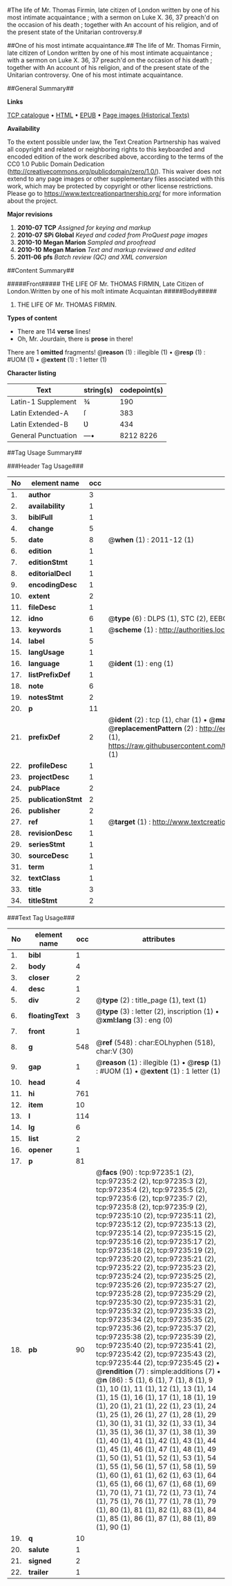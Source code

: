 #The life of Mr. Thomas Firmin, late citizen of London written by one of his most intimate acquaintance ; with a sermon on Luke X. 36, 37 preach'd on the occasion of his death ; together with An account of his religion, and of the present state of the Unitarian controversy.#

##One of his most intimate acquaintance.##
The life of Mr. Thomas Firmin, late citizen of London written by one of his most intimate acquaintance ; with a sermon on Luke X. 36, 37 preach'd on the occasion of his death ; together with An account of his religion, and of the present state of the Unitarian controversy.
One of his most intimate acquaintance.

##General Summary##

**Links**

[TCP catalogue](http://www.ota.ox.ac.uk/tcp/)  • 
[HTML](http://tei.it.ox.ac.uk/tcp/Texts-HTML/free/A52/A52614.html)  • 
[EPUB](http://tei.it.ox.ac.uk/tcp/Texts-EPUB/free/A52/A52614.epub) • 
[Page images (Historical Texts)](https://historicaltexts.jisc.ac.uk/eebo-13081195e)

**Availability**

To the extent possible under law, the Text Creation Partnership has waived all copyright and related or neighboring rights to this keyboarded and encoded edition of the work described above, according to the terms of the CC0 1.0 Public Domain Dedication (http://creativecommons.org/publicdomain/zero/1.0/). This waiver does not extend to any page images or other supplementary files associated with this work, which may be protected by copyright or other license restrictions. Please go to https://www.textcreationpartnership.org/ for more information about the project.

**Major revisions**

1. __2010-07__ __TCP__ *Assigned for keying and markup*
1. __2010-07__ __SPi Global__ *Keyed and coded from ProQuest page images*
1. __2010-10__ __Megan Marion__ *Sampled and proofread*
1. __2010-10__ __Megan Marion__ *Text and markup reviewed and edited*
1. __2011-06__ __pfs__ *Batch review (QC) and XML conversion*

##Content Summary##

#####Front#####
THE LIFE OF Mr. THOMAS FIRMIN, Late Citizen of London.Written by one of his moſt intimate Acquaintan
#####Body#####

1. THE LIFE OF Mr. THOMAS FIRMIN.

**Types of content**

  * There are 114 **verse** lines!
  * Oh, Mr. Jourdain, there is **prose** in there!

There are 1 **omitted** fragments! 
 @__reason__ (1) : illegible (1)  •  @__resp__ (1) : #UOM (1)  •  @__extent__ (1) : 1 letter (1)

**Character listing**


|Text|string(s)|codepoint(s)|
|---|---|---|
|Latin-1 Supplement|¾|190|
|Latin Extended-A|ſ|383|
|Latin Extended-B|Ʋ|434|
|General Punctuation|—•|8212 8226|

##Tag Usage Summary##

###Header Tag Usage###

|No|element name|occ|attributes|
|---|---|---|---|
|1.|__author__|3||
|2.|__availability__|1||
|3.|__biblFull__|1||
|4.|__change__|5||
|5.|__date__|8| @__when__ (1) : 2011-12 (1)|
|6.|__edition__|1||
|7.|__editionStmt__|1||
|8.|__editorialDecl__|1||
|9.|__encodingDesc__|1||
|10.|__extent__|2||
|11.|__fileDesc__|1||
|12.|__idno__|6| @__type__ (6) : DLPS (1), STC (2), EEBO-CITATION (1), OCLC (1), VID (1)|
|13.|__keywords__|1| @__scheme__ (1) : http://authorities.loc.gov/ (1)|
|14.|__label__|5||
|15.|__langUsage__|1||
|16.|__language__|1| @__ident__ (1) : eng (1)|
|17.|__listPrefixDef__|1||
|18.|__note__|6||
|19.|__notesStmt__|2||
|20.|__p__|11||
|21.|__prefixDef__|2| @__ident__ (2) : tcp (1), char (1)  •  @__matchPattern__ (2) : ([0-9\-]+):([0-9IVX]+) (1), (.+) (1)  •  @__replacementPattern__ (2) : http://eebo.chadwyck.com/downloadtiff?vid=$1&page=$2 (1), https://raw.githubusercontent.com/textcreationpartnership/Texts/master/tcpchars.xml#$1 (1)|
|22.|__profileDesc__|1||
|23.|__projectDesc__|1||
|24.|__pubPlace__|2||
|25.|__publicationStmt__|2||
|26.|__publisher__|2||
|27.|__ref__|1| @__target__ (1) : http://www.textcreationpartnership.org/docs/. (1)|
|28.|__revisionDesc__|1||
|29.|__seriesStmt__|1||
|30.|__sourceDesc__|1||
|31.|__term__|1||
|32.|__textClass__|1||
|33.|__title__|3||
|34.|__titleStmt__|2||


###Text Tag Usage###

|No|element name|occ|attributes|
|---|---|---|---|
|1.|__bibl__|1||
|2.|__body__|4||
|3.|__closer__|2||
|4.|__desc__|1||
|5.|__div__|2| @__type__ (2) : title_page (1), text (1)|
|6.|__floatingText__|3| @__type__ (3) : letter (2), inscription (1)  •  @__xml:lang__ (3) : eng (0)|
|7.|__front__|1||
|8.|__g__|548| @__ref__ (548) : char:EOLhyphen (518), char:V (30)|
|9.|__gap__|1| @__reason__ (1) : illegible (1)  •  @__resp__ (1) : #UOM (1)  •  @__extent__ (1) : 1 letter (1)|
|10.|__head__|4||
|11.|__hi__|761||
|12.|__item__|10||
|13.|__l__|114||
|14.|__lg__|6||
|15.|__list__|2||
|16.|__opener__|1||
|17.|__p__|81||
|18.|__pb__|90| @__facs__ (90) : tcp:97235:1 (2), tcp:97235:2 (2), tcp:97235:3 (2), tcp:97235:4 (2), tcp:97235:5 (2), tcp:97235:6 (2), tcp:97235:7 (2), tcp:97235:8 (2), tcp:97235:9 (2), tcp:97235:10 (2), tcp:97235:11 (2), tcp:97235:12 (2), tcp:97235:13 (2), tcp:97235:14 (2), tcp:97235:15 (2), tcp:97235:16 (2), tcp:97235:17 (2), tcp:97235:18 (2), tcp:97235:19 (2), tcp:97235:20 (2), tcp:97235:21 (2), tcp:97235:22 (2), tcp:97235:23 (2), tcp:97235:24 (2), tcp:97235:25 (2), tcp:97235:26 (2), tcp:97235:27 (2), tcp:97235:28 (2), tcp:97235:29 (2), tcp:97235:30 (2), tcp:97235:31 (2), tcp:97235:32 (2), tcp:97235:33 (2), tcp:97235:34 (2), tcp:97235:35 (2), tcp:97235:36 (2), tcp:97235:37 (2), tcp:97235:38 (2), tcp:97235:39 (2), tcp:97235:40 (2), tcp:97235:41 (2), tcp:97235:42 (2), tcp:97235:43 (2), tcp:97235:44 (2), tcp:97235:45 (2)  •  @__rendition__ (7) : simple:additions (7)  •  @__n__ (86) : 5 (1), 6 (1), 7 (1), 8 (1), 9 (1), 10 (1), 11 (1), 12 (1), 13 (1), 14 (1), 15 (1), 16 (1), 17 (1), 18 (1), 19 (1), 20 (1), 21 (1), 22 (1), 23 (1), 24 (1), 25 (1), 26 (1), 27 (1), 28 (1), 29 (1), 30 (1), 31 (1), 32 (1), 33 (1), 34 (1), 35 (1), 36 (1), 37 (1), 38 (1), 39 (1), 40 (1), 41 (1), 42 (1), 43 (1), 44 (1), 45 (1), 46 (1), 47 (1), 48 (1), 49 (1), 50 (1), 51 (1), 52 (1), 53 (1), 54 (1), 55 (1), 56 (1), 57 (1), 58 (1), 59 (1), 60 (1), 61 (1), 62 (1), 63 (1), 64 (1), 65 (1), 66 (1), 67 (1), 68 (1), 69 (1), 70 (1), 71 (1), 72 (1), 73 (1), 74 (1), 75 (1), 76 (1), 77 (1), 78 (1), 79 (1), 80 (1), 81 (1), 82 (1), 83 (1), 84 (1), 85 (1), 86 (1), 87 (1), 88 (1), 89 (1), 90 (1)|
|19.|__q__|10||
|20.|__salute__|1||
|21.|__signed__|2||
|22.|__trailer__|1||
